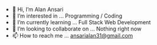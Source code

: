 - 👋 Hi, I’m Alan Ansari
- 👀 I’m interested in ... Programming / Coding
- 🌱 I’m currently learning ... Full Stack Web Development
- 💞️ I’m looking to collaborate on ... Nothing right now
- 📫 How to reach me ... ansarialan31@gmail.com

<!---
alanansari/alanansari is a ✨ special ✨ repository because its `README.md` (this file) appears on your GitHub profile.
You can click the Preview link to take a look at your changes.
--->

